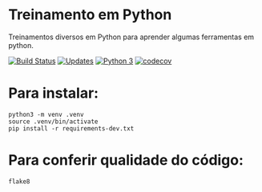 Treinamento em Python
===========

<p>Treinamentos diversos em Python para aprender algumas ferramentas em python.</p>

[![Build Status](https://travis-ci.com/herminiojunior/treinamento.svg?branch=master)](https://travis-ci.com/herminiojunior/treinamento)
[![Updates](https://pyup.io/repos/github/herminiojunior/treinamento/shield.svg)](https://pyup.io/repos/github/herminiojunior/treinamento/)
[![Python 3](https://pyup.io/repos/github/herminiojunior/treinamento/python-3-shield.svg)](https://pyup.io/repos/github/herminiojunior/treinamento/)
[![codecov](https://codecov.io/gh/herminiojunior/treinamento/branch/master/graph/badge.svg)](https://codecov.io/gh/herminiojunior/treinamento)

# Para instalar:

```console
python3 -m venv .venv
source .venv/bin/activate
pip install -r requirements-dev.txt
```


# Para conferir qualidade do código:

```console
flake8
```
